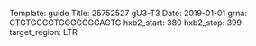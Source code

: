 Template: guide
Title: 25752527 gU3-T3
Date: 2019-01-01
grna: GTGTGGCCTGGGCGGGACTG
hxb2_start: 380
hxb2_stop: 399
target_region: LTR

